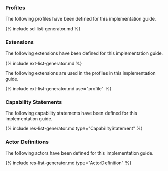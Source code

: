 ### Profiles

The following profiles have been defined for this implementation guide.

{% include sd-list-generator.md %}

### Extensions

The following extensions have been defined for this implementation guide.

{% include ext-list-generator.md %}

The following extensions are used in the profiles in this implementation guide.

{% include ext-list-generator.md use="profile" %}

### Capability Statements

The following capability statements have been defined for this implementation guide.

{% include res-list-generator.md type="CapabilityStatement" %}

### Actor Definitions

The following actors have been defined for this implementation guide.

{% include res-list-generator.md type="ActorDefinition" %}